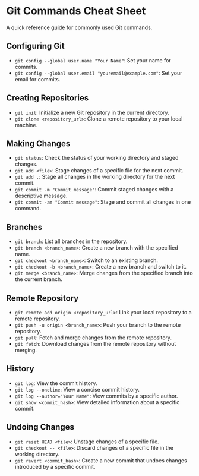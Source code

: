 # Git Commands Cheat Sheet

A quick reference guide for commonly used Git commands.

## Configuring Git

-   `git config --global user.name "Your Name"`: Set your name for commits.
-   `git config --global user.email "youremail@example.com"`: Set your email for commits.

## Creating Repositories

-   `git init`: Initialize a new Git repository in the current directory.
-   `git clone <repository_url>`: Clone a remote repository to your local machine.

## Making Changes

-   `git status`: Check the status of your working directory and staged changes.
-   `git add <file>`: Stage changes of a specific file for the next commit.
-   `git add .`: Stage all changes in the working directory for the next commit.
-   `git commit -m "Commit message"`: Commit staged changes with a descriptive message.
-   `git commit -am "Commit message"`: Stage and commit all changes in one command.

## Branches

-   `git branch`: List all branches in the repository.
-   `git branch <branch_name>`: Create a new branch with the specified name.
-   `git checkout <branch_name>`: Switch to an existing branch.
-   `git checkout -b <branch_name>`: Create a new branch and switch to it.
-   `git merge <branch_name>`: Merge changes from the specified branch into the current branch.

## Remote Repository

-   `git remote add origin <repository_url>`: Link your local repository to a remote repository.
-   `git push -u origin <branch_name>`: Push your branch to the remote repository.
-   `git pull`: Fetch and merge changes from the remote repository.
-   `git fetch`: Download changes from the remote repository without merging.

## History

-   `git log`: View the commit history.
-   `git log --oneline`: View a concise commit history.
-   `git log --author="Your Name"`: View commits by a specific author.
-   `git show <commit_hash>`: View detailed information about a specific commit.

## Undoing Changes

-   `git reset HEAD <file>`: Unstage changes of a specific file.
-   `git checkout -- <file>`: Discard changes of a specific file in the working directory.
-   `git revert <commit_hash>`: Create a new commit that undoes changes introduced by a specific commit.
